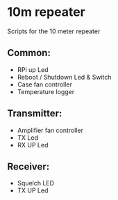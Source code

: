 # 10m repeater

Scripts for the 10 meter repeater

## Common:
- RPi up Led
- Reboot / Shutdown Led & Switch
- Case fan controller
- Temperature logger

## Transmitter:
- Amplifier fan controller
- TX Led
- RX UP Led

## Receiver:
- Squelch LED
- TX UP Led
